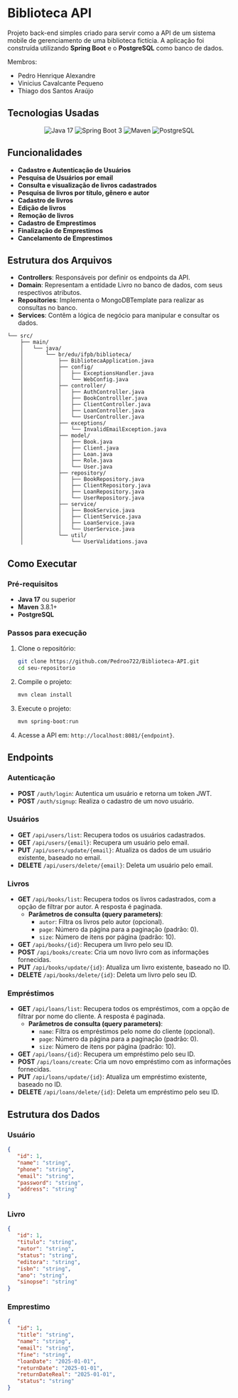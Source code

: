# Biblioteca API

Projeto back-end simples criado para servir como a API de um sistema mobile de gerenciamento de uma biblioteca fictícia. A aplicação foi construída utilizando **Spring Boot** e o **PostgreSQL** como banco de dados.

Membros:
- Pedro Henrique Alexandre
- Vinicius Cavalcante Pequeno
- Thiago dos Santos Araújo

## Tecnologias Usadas

<div align="center">

![Java 17](https://img.shields.io/badge/Java-ED8B00?style=for-the-badge&logo=openjdk&logoColor=white)
![Spring Boot 3](https://img.shields.io/badge/Spring-6DB33F?style=for-the-badge&logo=spring&logoColor=white)
![Maven](https://img.shields.io/badge/Maven-C71A36?style=for-the-badge&logo=apache-maven&logoColor=white)
![PostgreSQL](https://img.shields.io/badge/PostgreSQL-%23316192.svg?style=for-the-badge&logo=postgresql&logoColor=white)

</div>

## Funcionalidades

- **Cadastro e Autenticação de Usuários**
- **Pesquisa de Usuários por email**
- **Consulta e visualização de livros cadastrados**
- **Pesquisa de livros por título, gênero e autor**
- **Cadastro de livros**
- **Edição de livros**
- **Remoção de livros**
- **Cadastro de Emprestimos**
- **Finalização de Emprestimos**
- **Cancelamento de Emprestimos**

## Estrutura dos Arquivos

- **Controllers**: Responsáveis por definir os endpoints da API.
- **Domain**: Representam a entidade Livro no banco de dados, com seus respectivos atributos.
- **Repositories**: Implementa o MongoDBTemplate para realizar as consultas no banco.
- **Services**: Contêm a lógica de negócio para manipular e consultar os dados.

```
└── src/
    ├── main/
    │   └── java/
    │       └── br/edu/ifpb/biblioteca/
    │           ├── BibliotecaApplication.java
    │           ├── config/
    │           │   ├── ExceptionsHandler.java
    │           │   └── WebConfig.java
    │           ├── controller/
    │           │   ├── AuthController.java
    │           │   ├── BookControlller.java
    │           │   ├── ClientController.java
    │           │   ├── LoanController.java
    │           │   └── UserController.java
    │           ├── exceptions/
    │           │   └── InvalidEmailException.java
    │           ├── model/
    │           │   ├── Book.java
    │           │   ├── Client.java
    │           │   ├── Loan.java
    │           │   ├── Role.java
    │           │   └── User.java
    │           ├── repository/
    │           │   ├── BookRepository.java
    │           │   ├── ClientRepository.java
    │           │   ├── LoanRepository.java
    │           │   └── UserRepository.java
    │           ├── service/
    │           │   ├── BookService.java
    │           │   ├── ClientService.java
    │           │   ├── LoanService.java
    │           │   └── UserService.java
    │           └── util/
    │               └── UserValidations.java
```

## Como Executar
### Pré-requisitos

- **Java 17** ou superior
- **Maven** 3.8.1+
- **PostgreSQL**

### Passos para execução

1. Clone o repositório:
   ```bash
   git clone https://github.com/Pedroo722/Biblioteca-API.git
   cd seu-repositorio
   ```

2. Compile o projeto:
   ```bash
   mvn clean install
   ```

3. Execute o projeto:
   ```bash
   mvn spring-boot:run
   ```

4. Acesse a API em: `http://localhost:8081/{endpoint}`.

## Endpoints

### Autenticação
- **POST** `/auth/login`: Autentica um usuário e retorna um token JWT.
- **POST** `/auth/signup`: Realiza o cadastro de um novo usuário.

### Usuários
- **GET** `/api/users/list`: Recupera todos os usuários cadastrados.
- **GET** `/api/users/{email}`: Recupera um usuário pelo email.
- **PUT** `/api/users/update/{email}`: Atualiza os dados de um usuário existente, baseado no email.
- **DELETE** `/api/users/delete/{email}`: Deleta um usuário pelo email.

### Livros
- **GET** `/api/books/list`: Recupera todos os livros cadastrados, com a opção de filtrar por autor. A resposta é paginada.
  - **Parâmetros de consulta (query parameters)**:
    - `autor`: Filtra os livros pelo autor (opcional).
    - `page`: Número da página para a paginação (padrão: 0).
    - `size`: Número de itens por página (padrão: 10).
- **GET** `/api/books/{id}`: Recupera um livro pelo seu ID.
- **POST** `/api/books/create`: Cria um novo livro com as informações fornecidas.
- **PUT** `/api/books/update/{id}`: Atualiza um livro existente, baseado no ID.
- **DELETE** `/api/books/delete/{id}`: Deleta um livro pelo seu ID.

### Empréstimos
- **GET** `/api/loans/list`: Recupera todos os empréstimos, com a opção de filtrar por nome do cliente. A resposta é paginada.
  - **Parâmetros de consulta (query parameters)**:
    - `name`: Filtra os empréstimos pelo nome do cliente (opcional).
    - `page`: Número da página para a paginação (padrão: 0).
    - `size`: Número de itens por página (padrão: 10).
- **GET** `/api/loans/{id}`: Recupera um empréstimo pelo seu ID.
- **POST** `/api/loans/create`: Cria um novo empréstimo com as informações fornecidas.
- **PUT** `/api/loans/update/{id}`: Atualiza um empréstimo existente, baseado no ID.
- **DELETE** `/api/loans/delete/{id}`: Deleta um empréstimo pelo seu ID.


## Estrutura dos Dados

### Usuário

```json
{
   "id": 1,
   "name": "string",
   "phone": "string",
   "email": "string",
   "password": "string",
   "address": "string"
}
```

### Livro

```json
{
   "id": 1,
   "titulo": "string",
   "autor": "string",
   "status": "string",
   "editora": "string",
   "isbn": "string",
   "ano": "string",
   "sinopse": "string"
}
```

### Emprestimo

```json
{
   "id": 1,
   "title": "string",
   "name": "string",
   "email": "string",
   "fine": "string",
   "loanDate": "2025-01-01",
   "returnDate": "2025-01-01",
   "returnDateReal": "2025-01-01",
   "status": "string"
}
```